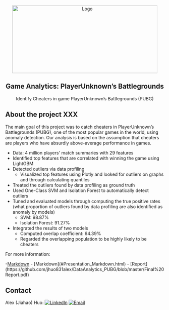 <!-- PROJECT LOGO -->
<br />
<p align="center">
  <a>
    <img src="https://steamcdn-a.akamaihd.net/steam/apps/578080/header.jpg?t=1564606217" alt="Logo" width="460" height="214">
  </a>
  <h2 align="center">Game Analytics: PlayerUnknown’s Battlegrounds </h2>

  <p align="center">
    Identify Cheaters in game PlayerUnknown’s Battlegrounds (PUBG)
  </p>
</p>

<!-- ABOUT THE PROJECT -->
## About the project XXX
The main goal of this project was to catch cheaters in PlayerUnknown’s Battlegrounds (PUBG), one of the most popular games in the world, using anomaly detection. Our analysis is based on the assumption that cheaters are players who have absurdly above-average performance in games.

* Data: 4 million players' match summaries with 29 features
* Identified top features that are correlated with winning the game using LightGBM
* Detected outliers via data profiling
  * Visualized top features using Plotly and looked for outliers on graphs and through calculating quantiles
* Treated the outliers found by data profiling as ground truth
* Used One-Class SVM and Isolation Forest to automatically detect outliers
* Tuned and evaluated models through computing the true positive rates (what proportion of outliers found by data profiling are also identified as anomaly by models)
  * SVM: 98.87%
  * Isolation Forest: 91.27%
* Integrated the results of two models
  * Computed overlap coefficient: 64.39%
  * Regarded the overlapping population to be highly likely to be cheaters

For more information: 
<p>-<a href="Presentation_Markdown.html" target="_blank">Markdown</a>
- [Markdown](#Presentation_Markdown.html) 
- [Report](https://github.com/jhuo831alex/DataAnalytics_PUBG/blob/master/Final%20Report.pdf)

<!-- CONTACT -->
## Contact
Alex (Jiahao) Huo: 
[![LinkedIn][linkedin-shield]][linkedin-url]
[![Email][email-shield]][email-url]


<!-- MARKDOWN LINKS & IMAGES -->
[linkedin-shield]: https://img.shields.io/badge/-LinkedIn-black.svg?style=flat-square&logo=linkedin&colorB=555
[linkedin-url]: https://www.linkedin.com/in/jiahaohuo/
[email-shield]: https://img.shields.io/badge/-Gmail-black.svg?style=flat-square&logo=gmail&colorB=555
[email-url]: mailto:jiahao.h@columbia.edu
